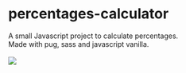 # percentages-calculator
A small Javascript project to calculate percentages.
</br>
Made with pug, sass and javascript vanilla.
</br>
</br>
![](https://i.imgur.com/MvC1atN.png)
